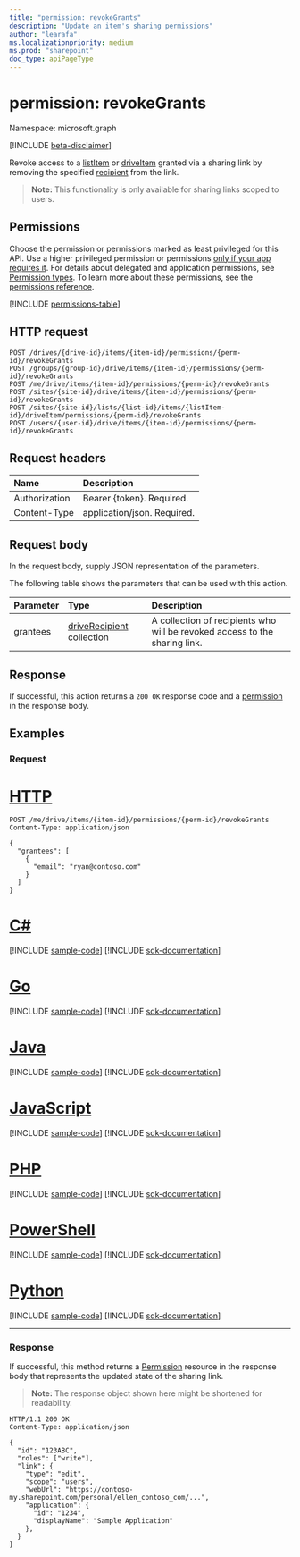 ```yaml
---
title: "permission: revokeGrants"
description: "Update an item's sharing permissions"
author: "learafa"
ms.localizationpriority: medium
ms.prod: "sharepoint"
doc_type: apiPageType
---
```


# permission: revokeGrants
Namespace: microsoft.graph

[!INCLUDE [beta-disclaimer](../../includes/beta-disclaimer.md)]

Revoke access to a [listItem][] or [driveItem][] granted via a sharing link by removing the specified [recipient][] from the link.

>**Note:** This functionality is only available for sharing links scoped to users.

[listItem]: ../resources/listitem.md
[driveItem]: ../resources/driveitem.md
[recipient]: ../resources/driverecipient.md

## Permissions
Choose the permission or permissions marked as least privileged for this API. Use a higher privileged permission or permissions [only if your app requires it](/graph/permissions-overview#best-practices-for-using-microsoft-graph-permissions). For details about delegated and application permissions, see [Permission types](/graph/permissions-overview#permission-types). To learn more about these permissions, see the [permissions reference](/graph/permissions-reference).

<!-- { "blockType": "permissions", "name": "permission_revokegrants" } -->
[!INCLUDE [permissions-table](../includes/permissions/permission-revokegrants-permissions.md)]

## HTTP request

<!-- {
  "blockType": "ignored"
}
-->
``` http
POST /drives/{drive-id}/items/{item-id}/permissions/{perm-id}/revokeGrants
POST /groups/{group-id}/drive/items/{item-id}/permissions/{perm-id}/revokeGrants
POST /me/drive/items/{item-id}/permissions/{perm-id}/revokeGrants
POST /sites/{site-id}/drive/items/{item-id}/permissions/{perm-id}/revokeGrants
POST /sites/{site-id}/lists/{list-id}/items/{listItem-id}/driveItem/permissions/{perm-id}/revokeGrants
POST /users/{user-id}/drive/items/{item-id}/permissions/{perm-id}/revokeGrants
```

## Request headers
|Name|Description|
|:---|:---|
|Authorization|Bearer {token}. Required.|
|Content-Type|application/json. Required.|

## Request body
In the request body, supply JSON representation of the parameters.

The following table shows the parameters that can be used with this action.

|Parameter|Type|Description|
|:---|:---|:---|
|grantees|[driveRecipient](../resources/driverecipient.md) collection|A collection of recipients who will be revoked access to the sharing link.|

## Response

If successful, this action returns a `200 OK` response code and a [permission](../resources/permission.md) in the response body.

## Examples

### Request

# [HTTP](#tab/http)
<!-- {
  "blockType": "request",
  "name": "permission-revokegrants"
}
-->
``` http
POST /me/drive/items/{item-id}/permissions/{perm-id}/revokeGrants
Content-Type: application/json

{
  "grantees": [
    {
      "email": "ryan@contoso.com"
    }
  ]
}
```

# [C#](#tab/csharp)
[!INCLUDE [sample-code](../includes/snippets/csharp/permission-revokegrants-csharp-snippets.md)]
[!INCLUDE [sdk-documentation](../includes/snippets/snippets-sdk-documentation-link.md)]

# [Go](#tab/go)
[!INCLUDE [sample-code](../includes/snippets/go/permission-revokegrants-go-snippets.md)]
[!INCLUDE [sdk-documentation](../includes/snippets/snippets-sdk-documentation-link.md)]

# [Java](#tab/java)
[!INCLUDE [sample-code](../includes/snippets/java/permission-revokegrants-java-snippets.md)]
[!INCLUDE [sdk-documentation](../includes/snippets/snippets-sdk-documentation-link.md)]

# [JavaScript](#tab/javascript)
[!INCLUDE [sample-code](../includes/snippets/javascript/permission-revokegrants-javascript-snippets.md)]
[!INCLUDE [sdk-documentation](../includes/snippets/snippets-sdk-documentation-link.md)]

# [PHP](#tab/php)
[!INCLUDE [sample-code](../includes/snippets/php/permission-revokegrants-php-snippets.md)]
[!INCLUDE [sdk-documentation](../includes/snippets/snippets-sdk-documentation-link.md)]

# [PowerShell](#tab/powershell)
[!INCLUDE [sample-code](../includes/snippets/powershell/permission-revokegrants-powershell-snippets.md)]
[!INCLUDE [sdk-documentation](../includes/snippets/snippets-sdk-documentation-link.md)]

# [Python](#tab/python)
[!INCLUDE [sample-code](../includes/snippets/python/permission-revokegrants-python-snippets.md)]
[!INCLUDE [sdk-documentation](../includes/snippets/snippets-sdk-documentation-link.md)]

---

### Response

If successful, this method returns a [Permission](../resources/permission.md) resource in the response body that represents the updated state of the sharing link.

>**Note:** The response object shown here might be shortened for readability.

<!-- {
  "blockType": "response",
  "truncated": true,
  "@odata.type": "microsoft.graph.permission"
}
-->

``` http
HTTP/1.1 200 OK
Content-Type: application/json

{
  "id": "123ABC",
  "roles": ["write"],
  "link": {
    "type": "edit",
    "scope": "users",
    "webUrl": "https://contoso-my.sharepoint.com/personal/ellen_contoso_com/...",
    "application": {
      "id": "1234",
      "displayName": "Sample Application"
    },
  }
}
```


<!-- {
  "type": "#page.annotation",
  "description": "Update an item's sharing permissions",
  "keywords": "permission, permissions, sharing, change permissions, update permission",
  "section": "documentation",
  "tocPath": "Sharing/Update permission"
} -->

